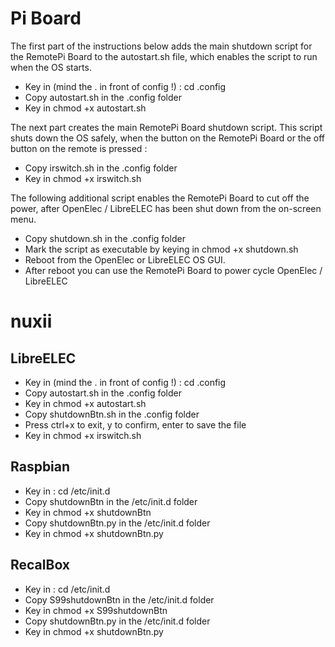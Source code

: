 # Pi Board

The first part of the instructions below adds the main shutdown script for the RemotePi Board to the autostart.sh file, which enables the script to run when the OS starts.

* Key in (mind the . in front of config !) :
  cd .config
* Copy autostart.sh in the .config folder
* Key in
  chmod +x autostart.sh

The next part creates the main RemotePi Board shutdown script. This script shuts down the OS safely, when the button on the RemotePi Board or the off button on the remote is pressed :

* Copy irswitch.sh in the .config folder
* Key in
  chmod +x irswitch.sh

The following additional script enables the RemotePi Board to cut off the power, after OpenElec / LibreELEC has been shut down from the on-screen menu.

* Copy shutdown.sh in the .config folder
* Mark the script as executable by keying in
  chmod +x shutdown.sh
* Reboot from the OpenElec or LibreELEC OS GUI.
* After reboot you can use the RemotePi Board to power cycle OpenElec / LibreELEC

# nuxii

## LibreELEC

* Key in (mind the . in front of config !) :
  cd .config
* Copy autostart.sh in the .config folder
* Key in
  chmod +x autostart.sh
* Copy shutdownBtn.sh in the .config folder
* Press ctrl+x to exit, y to confirm, enter to save the file
* Key in
  chmod +x irswitch.sh

## Raspbian

* Key in :
  cd /etc/init.d
* Copy shutdownBtn in the /etc/init.d folder
* Key in
  chmod +x shutdownBtn
* Copy shutdownBtn.py in the /etc/init.d folder
* Key in
  chmod +x shutdownBtn.py

## RecalBox

* Key in :
  cd /etc/init.d
* Copy S99shutdownBtn in the /etc/init.d folder
* Key in
  chmod +x S99shutdownBtn
* Copy shutdownBtn.py in the /etc/init.d folder
* Key in
  chmod +x shutdownBtn.py
